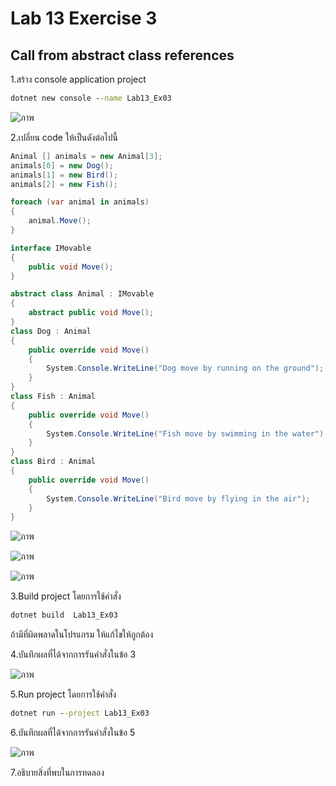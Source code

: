 # Lab 13 Exercise 3

## Call from abstract class references

1.สร้าง console application project

```cmd
dotnet new console --name Lab13_Ex03
```
![ภาพ](https://github.com/AnchisaPhetnoi/03376836-OOP-2566-Lab-13/assets/144197034/42ece336-aba5-4a0c-a162-86ce58f34812)

2.เปลี่ยน code ให้เป็นดังต่อไปนี้

```cs
Animal [] animals = new Animal[3];
animals[0] = new Dog();
animals[1] = new Bird();
animals[2] = new Fish();

foreach (var animal in animals)
{
    animal.Move();
}

interface IMovable
{
    public void Move();
}

abstract class Animal : IMovable
{
    abstract public void Move();
}
class Dog : Animal
{
    public override void Move()
    {
        System.Console.WriteLine("Dog move by running on the ground");
    }
}
class Fish : Animal
{
    public override void Move()
    {
        System.Console.WriteLine("Fish move by swimming in the water");
    }
}
class Bird : Animal
{
    public override void Move()
    {
        System.Console.WriteLine("Bird move by flying in the air");
    }
}

```
![ภาพ](https://github.com/AnchisaPhetnoi/03376836-OOP-2566-Lab-13/assets/144197034/0941c354-ee5d-48af-9e75-52da75bf6c5d)

![ภาพ](https://github.com/AnchisaPhetnoi/03376836-OOP-2566-Lab-13/assets/144197034/012ad924-8c5f-4739-a809-86bae7fbed23)

![ภาพ](https://github.com/AnchisaPhetnoi/03376836-OOP-2566-Lab-13/assets/144197034/a72949c9-1c63-4f58-8408-73a350dad7df)

3.Build project โดยการใช้คำสั่ง

```cmd
dotnet build  Lab13_Ex03
```

ถ้ามีที่ผิดพลาดในโปรแกรม ให้แก้ไขให้ถูกต้อง

4.บันทึกผลที่ได้จากการรันคำสั่งในข้อ 3

![ภาพ](https://github.com/AnchisaPhetnoi/03376836-OOP-2566-Lab-13/assets/144197034/9a4bd92b-1999-4a57-9297-3a6f87639fe5)

5.Run project โดยการใช้คำสั่ง

```cmd
dotnet run --project Lab13_Ex03
```

6.บันทึกผลที่ได้จากการรันคำสั่งในข้อ 5

![ภาพ](https://github.com/AnchisaPhetnoi/03376836-OOP-2566-Lab-13/assets/144197034/aa8ad4a5-753a-46ac-99b9-168706c5963c)

7.อธิบายสิ่งที่พบในการทดลอง
